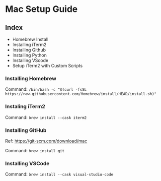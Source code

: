 # Mac Setup Guide

## Index
- Homebrew Install
- Installing iTerm2
- Installing Github
- Installing Python
- Installing VScode
- Setup iTerm2 with Custom Scripts



### Installing Homebrew

Command:
`/bin/bash -c "$(curl -fsSL https://raw.githubusercontent.com/Homebrew/install/HEAD/install.sh)"`

### Instaling iTerm2
Command:
`brew install --cask iterm2`

### Installing GitHub
Ref: https://git-scm.com/download/mac 

Command:
`brew install git`

### Installing VSCode
Command:
`brew install --cask visual-studio-code`